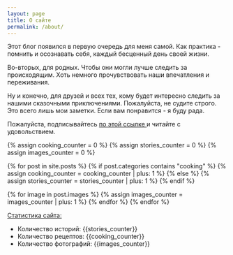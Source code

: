 ```yaml
---
layout: page
title: О сайте
permalink: /about/
---
```

Этот блог появился в первую очередь для меня самой. Как практика - помнить и осознавать себя, каждый бесценный день своей жизни. 

Во-вторых, для родных. Чтобы они могли лучше следить за происходящим. Хоть немного прочувствовать наши впечатления и переживания. 

Ну и конечно, для друзей и всех тех, кому будет интересно следить за нашими сказочными приключениями. 
Пожалуйста, не судите строго. Это всего лишь мои заметки. Если вам понравится - я буду рада. 

Пожалуйста, подписывайтесь <a href="http://karmelalla.com/subscribe/" target="_blank"> по этой ссылке </a> и читайте с удовольствием.
 
{% assign cooking_counter = 0 %}
{% assign stories_counter = 0 %}
{% assign images_counter = 0 %}

{% for post in site.posts %}
  {% if post.categories contains "cooking" %}
    {% assign cooking_counter = cooking_counter | plus: 1 %}
  {% else %}
    {% assign stories_counter = stories_counter | plus: 1 %}
  {% endif %}
  
  {% for image in post.images %}
    {% assign images_counter = images_counter | plus: 1 %}
  {% endfor %}
{% endfor %}

<u>Статистика сайта:</u>
<ul>
  <li>Количество историй: {{stories_counter}}</li>
  <li>Количество рецептов: {{cooking_counter}}</li> 
  <li>Количество фотографий: {{images_counter}}</li>
</ul>
